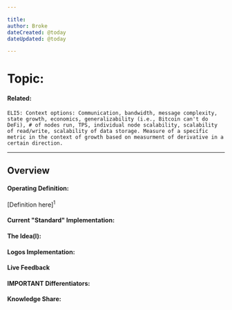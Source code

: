```yaml
---

title:
author: Broke
dateCreated: @today
dateUpdated: @today

---
```


# Topic:
#### Related:
`ELI5: Context options: Communication, bandwidth, message complexity, state growth, economics, generalizability (i.e., Bitcoin can't do DeFi), # of nodes run, TPS, individual node scalability, scalability of read/write, scalability of data storage. Measure of a specific metric in the context of growth based on measurment of derivative in a certain direction.`

---

## Overview

#### Operating Definition:
[Definition here]<sup>1</sup>

#### Current "Standard" Implementation:


#### The Idea(l):


#### Logos Implementation:


#### Live Feedback


#### IMPORTANT Differentiators:


#### Knowledge Share: